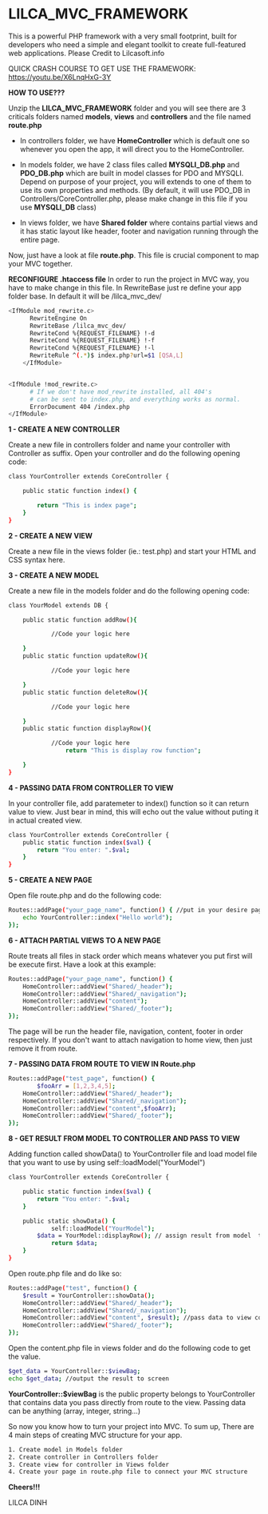 # LILCA_MVC_FRAMEWORK
This is a powerful PHP framework with a very small footprint, built for developers who need a simple and elegant toolkit to create full-featured web applications. Please Credit to Lilcasoft.info

QUICK CRASH COURSE TO GET USE THE FRAMEWORK: https://youtu.be/X6LnqHxG-3Y

**HOW TO USE???**

Unzip the **LILCA_MVC_FRAMEWORK** folder and you will see there are 3 criticals folders named **models**, **views** and **controllers** and the file named **route.php**

- In controllers folder, we have **HomeController** which is default one so whenever you open the app, it will direct you to the HomeController.

- In models folder, we have 2 class files called **MYSQLI_DB.php** and **PDO_DB.php** which are built in model classes for PDO and MYSQLI. Depend on purpose of your project, you will extends to one of them to use its own properties and methods. (By default, it will use PDO_DB in Controllers/CoreController.php, please make change in this file if you use **MYSQLI_DB** class)


- In views folder, we have **Shared folder** where contains partial views and it has static layout like header, footer and navigation running through the entire page.

Now, just have a look at file **route.php**. This file is crucial component to map your MVC together.

**RECONFIGURE .htaccess file**
In order to run the project in MVC way, you have to make change in this file. In RewriteBase just re define your app folder base. In default it will be /lilca_mvc_dev/

```sh
<IfModule mod_rewrite.c>
	  RewriteEngine On
	  RewriteBase /lilca_mvc_dev/
      RewriteCond %{REQUEST_FILENAME} !-d
      RewriteCond %{REQUEST_FILENAME} !-f
      RewriteCond %{REQUEST_FILENAME} !-l
	  RewriteRule ^(.*)$ index.php?url=$1 [QSA,L]
	</IfModule>


<IfModule !mod_rewrite.c>
	  # If we don't have mod_rewrite installed, all 404's
	  # can be sent to index.php, and everything works as normal.
	  ErrorDocument 404 /index.php
</IfModule>
```

**1 - CREATE A NEW CONTROLLER**

Create a new file in controllers folder and name your controller with Controller as suffix.
Open your controller and do the following opening code:

```sh
class YourController extends CoreController {

	public static function index() {

    	return "This is index page";
    }
}
```

**2 - CREATE A NEW VIEW**

Create a new file in the views folder (ie.: test.php) and start your HTML and CSS syntax here.

**3 - CREATE A NEW MODEL**

Create a new file in the models folder and do the following opening code:

```sh
class YourModel extends DB {

	public static function addRow(){

    		//Code your logic here

    }
    public static function updateRow(){

    		//Code your logic here

    }
    public static function deleteRow(){

    		//Code your logic here

    }
    public static function displayRow(){

    		//Code your logic here
				return "This is display row function";

    }
}
```

**4 - PASSING DATA FROM CONTROLLER TO VIEW**

In your controller file, add paratemeter to index() function so it can return value to view. Just bear in mind, this will echo out the value without puting it in actual created view.

```sh
class YourController extends CoreController {
	public static function index($val) {
    	return "You enter: ".$val;
    }
}
```

**5 - CREATE A NEW PAGE**

Open file route.php and do the following code:

```sh
Routes::addPage("your_page_name", function() { //put in your desire page name in first parameter
    echo YourController::index("Hello world");
});
```

**6 - ATTACH PARTIAL VIEWS TO A NEW PAGE**

Route treats all files in stack order which means whatever you put first will be execute first.
Have a look at this example:
```sh
Routes::addPage("your_page_name", function() {
    HomeController::addView("Shared/_header");
    HomeController::addView("Shared/_navigation");
    HomeController::addView("content");
    HomeController::addView("Shared/_footer");
});
```

The page will be run the header file, navigation, content, footer in order respectively. If you don't want to attach navigation to home view, then just remove it from route.

**7 - PASSING DATA FROM ROUTE TO VIEW IN Route.php**

```sh
Routes::addPage("test_page", function() {
		$fooArr = [1,2,3,4,5];
    HomeController::addView("Shared/_header");
    HomeController::addView("Shared/_navigation");
    HomeController::addView("content",$fooArr);
    HomeController::addView("Shared/_footer");
});
```

**8 - GET RESULT FROM MODEL TO CONTROLLER AND PASS TO VIEW**

Adding function called showData() to YourController file and load model file that you want to use by using self::loadModel("YourModel")

```sh
class YourController extends CoreController {

	public static function index($val) {
    	return "You enter: ".$val;
    }

    public static showData() {
			self::loadModel("YourModel");
    	$data = YourModel::displayRow(); // assign result from model  to variable called $data
			return $data;
    }
}
```

Open route.php file and do like so:

```sh
Routes::addPage("test", function() {
    $result = YourController::showData();
    HomeController::addView("Shared/_header");
    HomeController::addView("Shared/_navigation");
    HomeController::addView("content", $result); //pass data to view content.php
    HomeController::addView("Shared/_footer");
});
```

Open the content.php file in views folder and do the following code to get the value.

```sh
$get_data = YourController::$viewBag;
echo $get_data; //output the result to screen
```

**YourController::$viewBag** is the public property belongs to YourController that contains data you pass directly from route to the view. Passing data can be anything (array, integer, string...)



So now you know how to turn your project into MVC. To sum up, There are 4 main steps of creating MVC structure for your app.

```sh
1. Create model in Models folder
2. Create controller in Controllers folder
3. Create view for controller in Views folder
4. Create your page in route.php file to connect your MVC structure
```

**Cheers!!!**

LILCA DINH
